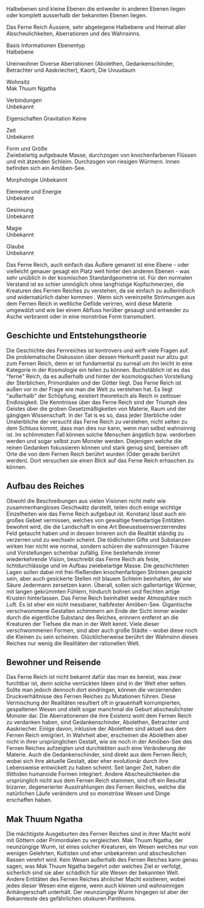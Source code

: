 Halbebenen sind kleine Ebenen die entweder in anderen Ebenen liegen oder komplett ausserhalb der bekannten Ebenen liegen.

Das Ferne Reich
Äussere, sehr abgelegene Halbebene und Heimat aller Abscheulichkeiten, Aberrationen und des Wahnsinns.

Basis Informationen
Ebenentyp	
Halbebene

Ureinwohner	
Diverse Aberrationen (Abolethen, Gedankenschinder, Betrachter und Aaskriecher), Kaorti, Die Uvuudaum

Wohnsitz	
Mak Thuum Ngatha

Verbindungen	
Unbekannt

Eigenschaften
Gravitation	
Keine

Zeit	
Unbekannt

Form und Größe	
Zwiebelartig aufgebaute Masse, durchzogen von knochenfarbenen Flüssen und mit ätzenden Schleim. Durchzogen von riesigen Würmern. Innen befinden sich ein Amöben-See.

Morphologie	
Unbekannt

Elemente und Energie	
Unbekannt

Gesinnung	
Unbekannt

Magie	
Unbekannt

Glaube	
Unbekannt

Das Ferne Reich, auch einfach das Äußere genannt ist eine Ebene - oder vielleicht genauer gesagt ein Platz weit hinter den anderen Ebenen - was sehr unüblich in der kosmischen Standardgeometrie ist. Für den normalen Verstand ist es schier unmöglich ohne langfristige Kopfschmerzen, die Kreaturen des Fernen Reiches zu verstehen, da sie einfach zu außerirdisch und widernatürlich daher kommen . Wenn sich vereinzelte Strömungen aus dem Fernen Reich in weltliche Gefilde verirren, wird diese Materie umgewälzt und wie bei einem Abfluss herüber gesaugt und entweder zu Asche verbrannt oder in eine monströse Form transmutiert.

## Geschichte und Entstehungstheorie
Die Geschichte des Fernreiches ist kontrovers und wirft viele Fragen auf. Die problematische Diskussion über dessen Herkunft passt nur allzu gut zum Fernen Reich, denn er ist fundamental zu surreal um ihn leicht in eine Kategorie in der Kosmologie ein teilen zu können. Buchstäblich ist es das "ferne" Reich, da es außerhalb und hinter der kosmologischen Vorstellung der Sterblichen, Primordialen und der Götter liegt. Das Ferne Reich ist außen vor in der Frage wie man die Welt zu verstehen hat. Es liegt "außerhalb" der Schöpfung, existiert theoretisch als Reich in zeitloser Endlosigkeit. Die Kenntnisse über das Ferne Reich sind der Triumph des Geistes über die groben Gesetzmäßigkeiten von Materie, Raum und der gängigen Wissenschaft. In der Tat is es so, dass jeder Sterbliche oder Unsterbliche der versucht das Ferne Reich zu verstehen, nicht selten zu dem Schluss kommt, dass man dies nur kann, wenn man selbst wahnsinnig ist. Im schlimmsten Fall können solche Menschen ängstlich bzw. verdorben werden und sogar selbst zum Monster werden. Diejenigen welche die reinen Gedanken fokussieren können und stark genug sind, bereisen oft Orte die von dem Fernen Reich berührt wurden (Oder gerade berührt werden). Dort versuchen sie einen Blick auf das Ferne Reich erhaschen zu können.

## Aufbau des Reiches
Obwohl die Beschreibungen aus vielen Visionen nicht mehr wie zusammenhangloses Geschwätz darstellt, teilen doch einige wichtige Einzelheiten wie das Ferne Reich aufgebaut ist. Konstanz lässt auch ein großes Gebiet vermissen, welches von gewaltige fremdartige Entitäten bewohnt wird, die die Landschaft in eine Art Bewusstseinsverzerrendes Feld getaucht haben und in dessen Inneren sich die Realität ständig zu verzerren und zu wechseln scheint. Die tödlichsten Gifte und Substanzen wirken hier nicht wie normal, sondern schüren die wahnsinnigen Träume und Vorstellungen scheinbar zufällig. Eine bestehende immer wiederkehrende Vision, beschreibt das Ferne Reich als feste, lichtdurchlässige und im Aufbau zwiebelartige Masse. Die geschichteten Lagen sollen dabei mit frei-fließenden knochenfarbigen Strömen gespickt sein, aber auch gesickerte Stellen mit blauem Schleim beinhalten, der wie Säure Jedermann zersetzen kann. Überall, sollen sich gallertartige Würmer, mit langen gekrümmten Fühlern, hindurch bohren und flechten artige Krusten hinterlassen. Das Ferne Reich beinhaltet weder Atmosphäre noch Luft. Es ist eher ein nicht messbarer, halbfester Amöben-See. Gigantische verschwommene Gestalten schimmern am Ende der Sicht immer wieder durch die eigentliche Substanz des Reiches, erinnern entfernt an die Kreaturen der Tiefsee die man in der Welt kennt. Viele dieser verschwommenen Formen, sind aber auch große Städte - wobei diese noch die Kleinen zu sein scheinen. Glücklicherweise berührt der Wahnsinn dieses Reiches nur wenig die Realitäten der rationellen Welt.

## Bewohner und Reisende
Das Ferne Reich ist nicht bekannt dafür das man es bereist, was zwar furchtbar ist, denn solche verrückten Ideen sind in der Welt eher selten. Sollte man jedoch dennoch dort eindringen, können die verzerrenden Druckverhältnisse des Fernen Reiches zu Mutationen führen. Diese Vermischung der Realitäten resultiert oft in grauenhaft korrumpierten, gespaltenen Wesen und stellt sogar manchmal die Geburt abscheulichster Monster dar. Die Aberrationenen die ihre Existenz wohl dem Fernen Reich zu verdanken haben, sind Gedankenschinder, Abolethen, Betrachter und Aaskriecher. Einige davon, inklusive der Abolethen sind aktuell aus dem Fernen Reich emigriert. In Wahrheit aber, erscheinen die Abolethen aber nicht in ihrer ursprünglichen Gestalt, wie sie noch in der Amöben-See des Fernen Reiches aufzeigten und durchlebten auch eine Veränderung der Materie. Auch die Gedankenschinder, sind direkt aus dem Fernen Reich, wobei sich ihre aktuelle Gestalt, aber eher evolutionär durch ihre Lebensweise entwickelt zu haben scheint. Seit langer Zeit, haben die Illithiden humanoide Formen integriert. Andere Abscheulichkeiten die ursprünglich nicht aus dem Fernen Reich stammen, sind oft ein Resultat bizarrer, degenerierter Ausstrahlungen des Fernen Reiches, welche die natürlichen Läufe verändern und so monströse Wesen und Dinge erschaffen haben.

## Mak Thuum Ngatha
Die mächtigste Ausgeburten des Fernen Reiches sind in ihrer Macht wohl mit Göttern oder Primordialen zu vergleichen. Mak Thuum Ngatha, der neunzüngige Wurm, ist eines solcher Kreaturen, ein Wesen welches nur von wenigen Gelehrten, Kultisten und eher unbekannten und abscheulichen Rassen verehrt wird. Kein Wesen außerhalb des Fernen Reiches kann genau sagen, was Mak Thuum Ngatha begehrt oder welches Ziel er verfolgt, sicherlich sind sie aber schädlich für alle Wesen der bekannten Welt. Andere Entitäten des Fernen Reiches ähnlicher Macht existieren, wobei jedes dieser Wesen eine eigene, wenn auch kleinen und wahnsinnigen Anhängerschaft unterhält. Der neunzüngige Wurm hingegen ist aber der Bekannteste des gefährlichen obskuren Pantheons.